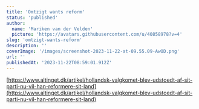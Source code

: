 ```yaml
---
title: 'Omtzigt wants reform'
status: 'published'
author:
  name: 'Mariken van der Velden'
  picture: 'https://avatars.githubusercontent.com/u/40858978?v=4'
slug: 'omtzigt-wants-reform'
description: ''
coverImage: '/images/screenshot-2023-11-22-at-09.55.09-AwOD.png'
url: ''
publishedAt: '2023-11-22T08:59:01.912Z'
---
```


[https://www.altinget.dk/artikel/hollandsk-valgkomet-blev-udstoedt-af-sit-parti-nu-vil-han-reformere-sit-land](https://www.altinget.dk/artikel/hollandsk-valgkomet-blev-udstoedt-af-sit-parti-nu-vil-han-reformere-sit-land)

